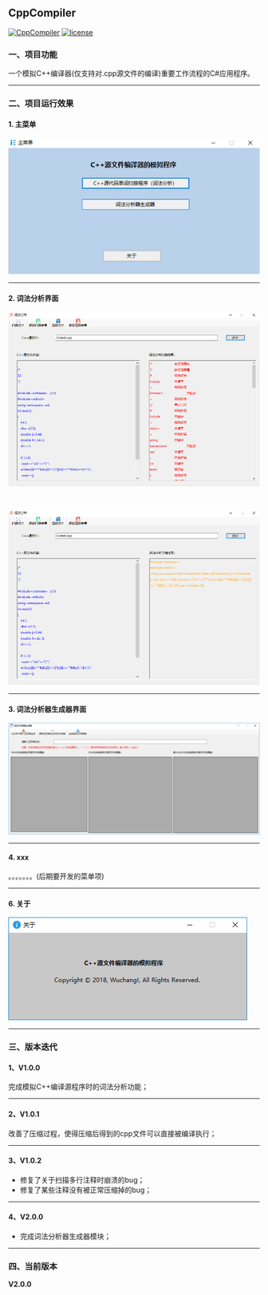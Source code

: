 ## CppCompiler

[![CppCompiler](https://img.shields.io/badge/CppCompiler-v1.0.2-green.svg)](https://github.com/Yuziquan/CppCompiler)
[![license](https://img.shields.io/packagist/l/doctrine/orm.svg)](https://github.com/Yuziquan/CppCompiler/blob/master/LICENSE)

### 一、项目功能

一个模拟C++编译器(仅支持对.cpp源文件的编译)重要工作流程的C#应用程序。



***

### 二、项目运行效果

#### 1. 主菜单

![1](https://github.com/Yuziquan/CppCompiler/blob/master/Screenshots/1.png)



***

#### 2. 词法分析界面

![2](https://github.com/Yuziquan/CppCompiler/blob/master/Screenshots/2.png)

<br/>

![3](https://github.com/Yuziquan/CppCompiler/blob/master/Screenshots/3.png)



***
#### 3. 词法分析器生成器界面

![4](https://github.com/Yuziquan/CppCompiler/blob/master/Screenshots/4.png)

***
#### 4. xxx




。。。。。。。(后期要开发的菜单项)



***

#### 6. 关于

![about](https://github.com/Yuziquan/CppCompiler/blob/master/Screenshots/about.png)



***

### 三、版本迭代

#### 1、V1.0.0

完成模拟C++编译源程序时的词法分析功能；

***



#### 2、V1.0.1

改善了压缩过程，使得压缩后得到的cpp文件可以直接被编译执行；

***


#### 3、V1.0.2

* 修复了关于扫描多行注释时崩溃的bug；
* 修复了某些注释没有被正常压缩掉的bug；


***

#### 4、V2.0.0
* 完成词法分析器生成器模块；


***

### 四、当前版本

**V2.0.0**

